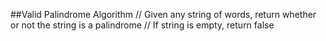 ##Valid Palindrome Algorithm
// Given any string of words, return whether or not the string is a palindrome
// If string is empty, return false



